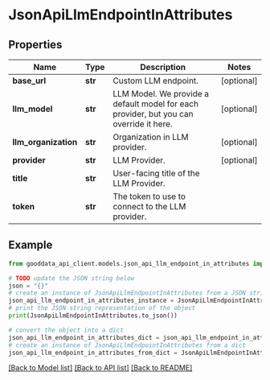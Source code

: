 # JsonApiLlmEndpointInAttributes


## Properties

Name | Type | Description | Notes
------------ | ------------- | ------------- | -------------
**base_url** | **str** | Custom LLM endpoint. | [optional] 
**llm_model** | **str** | LLM Model. We provide a default model for each provider, but you can override it here. | [optional] 
**llm_organization** | **str** | Organization in LLM provider. | [optional] 
**provider** | **str** | LLM Provider. | [optional] 
**title** | **str** | User-facing title of the LLM Provider. | 
**token** | **str** | The token to use to connect to the LLM provider. | 

## Example

```python
from gooddata_api_client.models.json_api_llm_endpoint_in_attributes import JsonApiLlmEndpointInAttributes

# TODO update the JSON string below
json = "{}"
# create an instance of JsonApiLlmEndpointInAttributes from a JSON string
json_api_llm_endpoint_in_attributes_instance = JsonApiLlmEndpointInAttributes.from_json(json)
# print the JSON string representation of the object
print(JsonApiLlmEndpointInAttributes.to_json())

# convert the object into a dict
json_api_llm_endpoint_in_attributes_dict = json_api_llm_endpoint_in_attributes_instance.to_dict()
# create an instance of JsonApiLlmEndpointInAttributes from a dict
json_api_llm_endpoint_in_attributes_from_dict = JsonApiLlmEndpointInAttributes.from_dict(json_api_llm_endpoint_in_attributes_dict)
```
[[Back to Model list]](../README.md#documentation-for-models) [[Back to API list]](../README.md#documentation-for-api-endpoints) [[Back to README]](../README.md)


